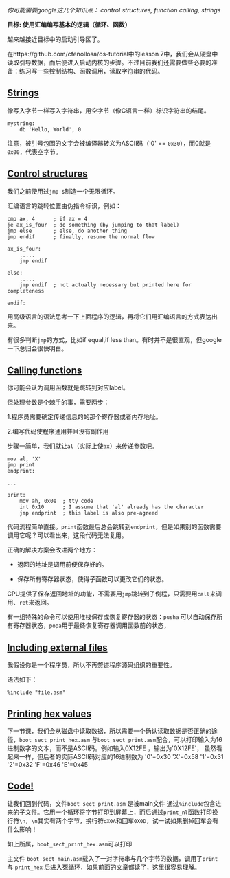 *你可能需要google这几个知识点： control structures, function calling, strings*

**目标: 使用汇编编写基本的逻辑（循环、函数）**

越来越接近目标中的启动引导区了。

在https://github.com/cfenollosa/os-tutorial中的lesson 7中，我们会从硬盘中读取引导数据，而后便进入启动内核的步骤。不过目前我们还需要做些必要的准备：练习写一些控制结构、函数调用，读取字符串的代码。

## [Strings](https://github.com/cfenollosa/os-tutorial/tree/master/05-bootsector-functions-strings#strings)


像写入字节一样写入字符串，用空字节（像C语言一样）标识字符串的结尾。


```source-assembly
mystring:
    db 'Hello, World', 0
```


注意，被引号包围的文字会被编译器转义为ASCII码（'0' == `0x30`），而0就是`0x00`，代表空字节。
## [Control structures](https://github.com/cfenollosa/os-tutorial/tree/master/05-bootsector-functions-strings#control-structures)

我们之前使用过`jmp $`制造一个无限循环。

汇编语言的跳转位置由伪指令标识，例如：

```source-assembly
cmp ax, 4      ; if ax = 4
je ax_is_four  ; do something (by jumping to that label)
jmp else       ; else, do another thing
jmp endif      ; finally, resume the normal flow

ax_is_four:
    .....
    jmp endif

else:
    .....
    jmp endif  ; not actually necessary but printed here for completeness

endif:
```

用高级语言的语法思考一下上面程序的逻辑，再将它们用汇编语言的方式表达出来。

有很多判断`jmp`的方式，比如if equal,if less than。有时并不是很直观，但google一下总归会很快明白。

## [Calling functions](https://github.com/cfenollosa/os-tutorial/tree/master/05-bootsector-functions-strings#calling-functions)

你可能会认为调用函数就是跳转到对应label。

但处理参数是个棘手的事，需要两步：

1.程序员需要确定传递信息的的那个寄存器或者内存地址。

2.编写代码使程序通用并且没有副作用

步骤一简单，我们就让`al`（实际上使`ax`）来传递参数吧。

```source-assembly
mov al, 'X'
jmp print
endprint:

...

print:
    mov ah, 0x0e  ; tty code
    int 0x10      ; I assume that 'al' already has the character
    jmp endprint  ; this label is also pre-agreed
```

代码流程简单直接。`print`函数最后总会跳转到`endprint`，但是如果别的函数需要调用它呢？可以看出来，这段代码无法复用。

正确的解决方案会改进两个地方：

*   返回的地址是调用前便保存好的。

*   保存所有寄存器状态，使得子函数可以更改它们的状态。

CPU提供了保存返回地址的功能，不需要用`jmp`跳转到子例程，只需要用`call`来调用、`ret`来返回。

有一组特殊的命令可以使用堆栈保存或恢复寄存器的状态：`pusha` 可以自动保存所有寄存器状态，`popa`用于最终恢复寄存器调用函数前的状态，

## [Including external files](https://github.com/cfenollosa/os-tutorial/tree/master/05-bootsector-functions-strings#including-external-files)

我假设你是一个程序员，所以不再赘述程序源码组织的重要性。

语法如下：

```source-assembly
%include "file.asm"
```

## [Printing hex values](https://github.com/cfenollosa/os-tutorial/tree/master/05-bootsector-functions-strings#printing-hex-values)

下一节课，我们会从磁盘中读取数据，所以需要一个确认读取数据是否正确的途径，`boot_sect_print_hex.asm` 与`boot_sect_print.asm`配合，可以打印输入为16进制数字的文本，而不是ASCII码。例如输入0X12FE ，输出为'0X12FE'，
虽然看起来一样，但后者的实际ASCII码对应的16进制数为 '0'=0x30 'X'=0x58 '1'=0x31 '2'=0x32 'F'=0x46 'E'=0x45

## [Code!](https://github.com/cfenollosa/os-tutorial/tree/master/05-bootsector-functions-strings#code)

让我们回到代码，文件`boot_sect_print.asm` 是被main文件 通过`%include`包含进来的子文件。它用一个循环将字节打印到屏幕上，而后通过`print_nl`函数打印换行符`\n`，`\n`其实有两个字节，换行符`oX0A`和回车`0X0D`，试一试如果删掉回车会有什么影响！

如上所属，`boot_sect_print_hex.asm`可以打印


主文件 `boot_sect_main.asm`载入了一对字符串与几个字节的数据，调用了`print` 与 `print_hex` 后进入死循环，如果前面的文章都读了，这里很容易理解。
